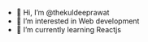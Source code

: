 - 👋 Hi, I’m @thekuldeeprawat
- 👀 I’m interested in Web development
- 🌱 I’m currently learning Reactjs

<!---
thekuldeeprawat/thekuldeeprawat is a ✨ special ✨ repository because its `README.md` (this file) appears on your GitHub profile.
You can click the Preview link to take a look at your changes.
--->
